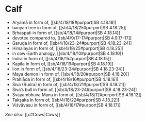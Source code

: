 # Calf

* Aryamā in form of, [[sb/4/18/18#purport|SB 4.18.18]]
* banyan tree in form of, [[sb/4/18/25#purport|SB 4.18.25]]
* Bṛhaspati in form of, [[sb/4/18/14#purport|SB 4.18.14]]
* devotee compared to, [[sb/4/9/17-17#purport|SB 4.9.17-17]]
* Garuḍa in form of, [[sb/4/18/23-24#purport|SB 4.18.23-24]]
* Himalayas in form of, [[sb/4/18/25#purport|SB 4.18.25]]
* in cow-Earth analogy, [[sb/4/18/10#purport|SB 4.18.10]]
* Indra in form of, [[sb/4/18/15#purport|SB 4.18.15]]
* Kapila in form of, [[sb/4/18/19#purport|SB 4.18.19]]
* lion in form of, [[sb/4/18/23-24#purport|SB 4.18.23-24]]
* Maya demon in form of, [[sb/4/18/20#purport|SB 4.18.20]]
* Prahlāda in form of, [[sb/4/18/16#purport|SB 4.18.16]]
* Śiva (Rudra) in form of, [[sb/4/18/21#purport|SB 4.18.21]]
* Śiva’s bull in form of, [[sb/4/18/23-24#purport|SB 4.18.23-24]]
* Svāyambhuva Manu in form of, [[sb/4/18/12#purport|SB 4.18.12]]
* Takṣaka in form of, [[sb/4/18/22#purport|SB 4.18.22]]
* Viśvāvasu in form of, [[sb/4/18/17#purport|SB 4.18.17]]

*See also:* [[c#Cows|Cows]]
